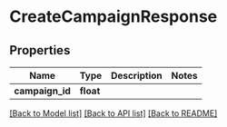 # CreateCampaignResponse

## Properties
Name | Type | Description | Notes
------------ | ------------- | ------------- | -------------
**campaign_id** | **float** |  | 

[[Back to Model list]](../../README.md#documentation-for-models) [[Back to API list]](../../README.md#documentation-for-api-endpoints) [[Back to README]](../../README.md)

